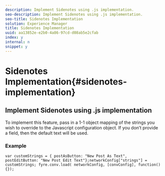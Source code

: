 ```yaml
---
description: Implement Sidenotes using .js implementation.
seo-description: Implement Sidenotes using .js implementation.
seo-title: Sidenotes Implementation
solution: Experience Manager
title: Sidenotes Implementation
uuid: aa13852e-e2b0-4a86-97cd-d08ab5e2cfab
index: y
internal: n
snippet: y
---
```


# Sidenotes Implementation{#sidenotes-implementation}

## Implement Sidenotes using .js implementation

To implement this feature, pass in a 1-1 object mapping of the strings you wish to override to the Javascript configuration object. If you don’t provide a field, then the default text will be used.

### Example

```
var customStrings = { postAsButton: "New Post As Text", postEditButton: "New Post Edit Text"};networkConfig["strings"] = customStrings; fyre.conv.load( networkConfig, [convConfig], function(){});
```
